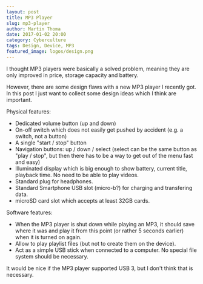 ```yaml
---
layout: post
title: MP3 Player
slug: mp3-player
author: Martin Thoma
date: 2017-01-02 20:00
category: Cyberculture
tags: Design, Device, MP3
featured_image: logos/design.png
---
```

I thought MP3 players were basically a solved problem, meaning they are only
improved in price, storage capacity and battery.

However, there are some design flaws with a new MP3 player I recently got. In
this post I just want to collect some design ideas which I think are important.

Physical features:

* Dedicated volume button (up and down)
* On-off switch which does not easily get pushed by accident (e.g. a switch, not a button)
* A single "start / stop" button
* Navigation buttons: up / down / select (select can be the same button as "play / stop", but then there has to be a way to get out of the menu fast and easy)
* Illuminated display which is big enough to show battery, current title,
  playback time. No need to be able to play videos.
* Standard plug for headphones.
* Standard Smartphone USB slot (micro-b?) for charging and transfering data.
* microSD card slot which accepts at least 32GB cards.

Software features:

* When the MP3 player is shut down while playing an MP3, it should save where
  it was and play it from this point (or rather 5 seconds earlier) when it is
  turned on again.
* Allow to play playlist files (but not to create them on the device).
* Act as a simple USB stick when connected to a computer. No special file
  system should be necessary.

It would be nice if the MP3 player supported USB 3, but I don't think that is
necessary.
